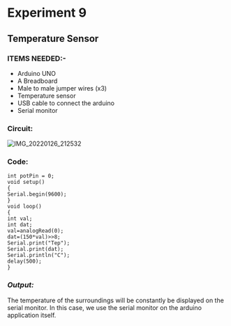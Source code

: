 # Experiment 9
## Temperature Sensor
### __ITEMS NEEDED:-__
* Arduino UNO
* A Breadboard
* Male to male jumper wires (x3)
* Temperature sensor
* USB cable to connect the arduino
* Serial monitor

### Circuit:
![IMG_20220126_212532](https://user-images.githubusercontent.com/69799424/151199081-641f171d-8cc6-4cc6-abee-b9f51d0bd7ed.jpg)






### Code:

 ```
int potPin = 0;
void setup()
{
Serial.begin(9600);
}
void loop()
{
int val;
int dat;
val=analogRead(0);
dat=(150*val)>>8;
Serial.print("Tep");
Serial.print(dat);
Serial.println("C");
delay(500);
}

```
### _Output:_
The temperature of the surroundings will be constantly be displayed on the serial monitor. In this case, we use the serial monitor on the arduino application itself. 
